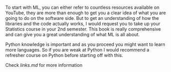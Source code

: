To start with ML, you can either refer to countless resources available on YouTube, they are more than enough to get you a clear idea of what you are going to do on the software side. But to get an understanding of how the libraries and the code actually works, I would request you to take up your Statistics course in your 2nd semester. This book is really comprehensive and can give you a great understanding of what ML is all about.

Python knowledge is important and as you proceed you might want to learn more languages. So if you are weak at Python I would recommend a refresher course on Python before starting off with this.

Check *links.md* for more information
